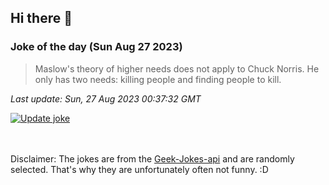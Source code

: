 ## Hi there 👋

### Joke of the day (Sun Aug 27 2023)
<!-- joke -->
>Maslow's theory of higher needs does not apply to Chuck Norris. He only has two needs: killing people and finding people to kill.
<!-- /joke -->

*Last update: Sun, 27 Aug 2023 00:37:32 GMT*

[![Update joke](https://github.com/nclskfm/nclskfm/actions/workflows/joke.yml/badge.svg)](https://github.com/nclskfm/nclskfm/actions/workflows/joke.yml)

<br><br>
Disclaimer: The jokes are from the [Geek-Jokes-api](https://github.com/sameerkumar18/geek-joke-api) and are randomly selected. That's why they are unfortunately often not funny. :D
